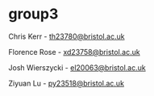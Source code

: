 # group3

Chris Kerr - th23780@bristol.ac.uk

Florence Rose - xd23758@bristol.ac.uk

Josh Wierszycki - el20063@bristol.ac.uk

Ziyuan Lu - py23518@bristol.ac.uk
